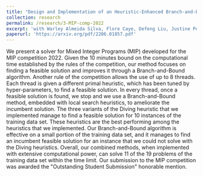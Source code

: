 ```yaml
---
title: "Design and Implementation of an Heuristic-Enhanced Branch-and-Bound Solver for MILP"
collection: research
permalink: /research/3-MIP-comp-2022
excerpt: 'with Warley Almeida Silva, Flore Caye, Defeng Liu, Justine Pepin, Carl Perreault-Lafleur, William St-Arnaud. **Outstanding Student Submission at MIP Competition 2021**. Presented at MIP 2021.'
paperurl: 'https://arxiv.org/pdf/2206.01857.pdf'
---
```


We present a solver for Mixed Integer Programs (MIP) developed for the MIP competition 2022. 
Given the 10 minutes bound on the computational time established by the rules of the competition, our method focuses on finding a feasible solution and improves it through a Branch-and-Bound algorithm. 
Another rule of the competition allows the use of up to 8 threads. 
Each thread is given a different primal heuristic, which has been tuned by hyper-parameters, to find a feasible solution. 
In every thread, once a feasible solution is found, we stop and we use a Branch-and-Bound method, embedded with local search heuristics, to ameliorate the incumbent solution. 
The three variants of the Diving heuristic that we implemented manage to find a feasible solution for 10 instances of the training data set. 
These heuristics are the best performing among the heuristics that we implemented. 
Our Branch-and-Bound algorithm is effective on a small portion of the training data set, and it manages to find an incumbent feasible solution for an instance that we could not solve with the Diving heuristics. 
Overall, our combined methods, when implemented with extensive computational power, can solve 11 of the 19 problems of the training data set within the time limit. 
Our submission to the MIP competition was awarded the "Outstanding Student Submission" honorable mention.

